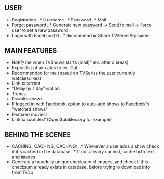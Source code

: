 
USER
---------------
 * Registration
 ..* Username
 ..* Password
 ..* Mail
 * Forgot password
 ..* Generate new password -> Send to mail -> Force user to set a new password
 * Login with Facebook(?)
 ..* Recommend or Share TVSeries/Episodes

MAIN FEATURES
--------------
  + Notify me when TVShows starts (mail)" (ex. after a break)
  + Export list of air dates to ex. iCal
  + Recommended for me (based on TVSeries the user currently watches/likes)
  + Link to torrent
  + "Delay by 1 day"-option
  + Trends
  + Favorite shows
  + If logged in with Facebook, option to auto-add shows to Facebook's "watched shows"
  + Featured movies?
  + Link to subtitles? (OpenSubtitles.org for example)
  
BEHIND THE SCENES
----------------
 * CACHING, CACHING, CACHING:
  ..* Whenever a user adds a show check if it's cached in the database
  ..* If not already cached, cache both text and images
 * Generate a hopefully unique checksum of images, and check if this checksum already exists in database, before trying to download info from TvDb
